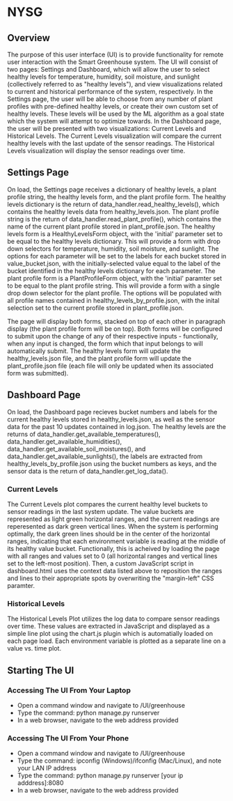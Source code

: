# NYSG

## Overview
The purpose of this user interface (UI) is to provide functionality for remote user interaction with the Smart Greenhouse system. The UI will consist of two pages: Settings and Dashboard, which will allow the user to select healthy levels for temperature, humidity, soil moisture, and sunlight (collectively referred to as "healthy levels"), and view visualizations related to current and historical performance of the system, respectively. In the Settings page, the user will be able to choose from any number of plant profiles with pre-defined healthy levels, or create their own custom set of healthy levels. These levels will be used by the ML algorithm as a goal state which the system will attempt to optimize towards. In the Dashboard page, the user will be presented with two visualizations: Current Levels and Historical Levels. The Current Levels visualization will compare the current healthy levels with the last update of the sensor readings. The Historical Levels visualization will display the sensor readings over time.

## Settings Page
On load, the Settings page receives a dictionary of healthy levels, a plant profile string, the healthy levels form, and the plant profile form. The healthy levels dictionary is the return of data_handler.read_healthy_levels(), which contains the healthy levels data from healthy_levels.json. The plant profile string is the return of data_handler.read_plant_profile(), which contains the name of the current plant profile stored in plant_profile.json. The healthy levels form is a HealthyLevelsForm object, with the 'initial' parameter set to be equal to the healthy levels dictionary. This will provide a form with drop down selectors for temperature, humidity, soil moisture, and sunlight. The options for each parameter will be set to the labels for each bucket stored in value_bucket.json, with the initially-selected value equal to the label of the bucket identified in the healthy levels dictionary for each parameter. The plant profile form is a PlantProfileForm object, with the 'initial' paramter set to be equal to the plant profile string. This will provide a form with a single drop down selector for the plant profile. The options will be populated with all profile names contained in healthy_levels_by_profile.json, with the inital selection set to the current profile stored in plant_profile.json.

The page will display both forms, stacked on top of each other in paragraph display (the plant profile form will be on top). Both forms will be configured to submit upon the change of any of their respective inputs - functionally, when any input is changed, the form which that input belongs to will automatically submit. The healthy levels form will update the healthy_levels.json file, and the plant profile form will update the plant_profile.json file (each file will only be updated when its associated form was submitted). 

## Dashboard Page
On load, the Dashboard page recieves bucket numbers and labels for the current healthy levels stored in healthy_levels.json, as well as the sensor data for the past 10 updates contained in log.json. The healthy levels are the returns of data_handler.get_available_temperatures(), data_handler.get_available_humidities(), data_handler.get_available_soil_moistures(), and data_handler.get_available_sunlights(), the labels are extracted from healthy_levels_by_profile.json using the bucket numbers as keys, and the sensor data is the return of data_handler.get_log_data().
### Current Levels
The Current Levels plot compares the current healthy level buckets to sensor readings in the last system update. The value buckets are represented as light green horizontal ranges, and the current readings are reperesented as dark green vertical lines. When the system is performing optimally, the dark green lines should be in the center of the horizontal ranges, indicating that each environment variable is reading at the middle of its healthy value bucket. Functionally, this is acheived by loading the page with all ranges and values set to 0 (all horizontal ranges and vertical lines set to the left-most position). Then, a custom JavaScript script in dashboard.html uses the context data listed above to reposition the ranges and lines to their appropriate spots by overwriting the "margin-left" CSS paramter.
### Historical Levels
The Historical Levels Plot utilizes the log data to compare sensor readings over time. These values are extracted in JavaScript and displayed as a simple line plot using the chart.js plugin which is automatially loaded on each page load. Each environment variable is plotted as a separate line on a value vs. time plot.

## Starting The UI
### Accessing The UI From Your Laptop
- Open a command window and navigate to /UI/greenhouse
- Type the command: python manage.py runserver
- In a web browser, navigate to the web address provided

### Accessing The UI From Your Phone
- Open a command window and navigate to /UI/greenhouse
- Type the command: ipconfig (Windows)/ifconfig (Mac/Linux), and note your LAN IP address
- Type the command: python manage.py runserver [your ip adddress]:8080
- In a web browser, navigate to the web address provided